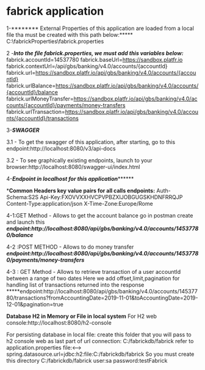 # fabrick application

1-******** External Properties of this application are loaded from a local file tha must be created with this path below:*****
C:\fabrickProperties\fabrick.properties

2 -*****Into the file fabrick.properties, we must add this variables below:*****
fabrick.accountId=14537780
fabrick.baseUrl=https://sandbox.platfr.io
fabrick.contextUrl=/api/gbs/banking/v4.0/accounts/{accountId}
fabrick.url=https://sandbox.platfr.io/api/gbs/banking/v4.0/accounts/{accountId}
fabrick.urlBalance=https://sandbox.platfr.io/api/gbs/banking/v4.0/accounts/{accountId}/balance
fabrick.urlMoneyTransfer=https://sandbox.platfr.io/api/gbs/banking/v4.0/accounts/{accountId}/payments/money-transfers
fabrick.urlTransaction=https://sandbox.platfr.io/api/gbs/banking/v4.0/accounts/{accountId}/transactions

3-*******SWAGGER*******

  3.1 - To get the swagger of this application, after starting, go to this endpoint:http://localhost:8080/v3/api-docs

  3.2 - To see graphically existing endpoints, launch to your browser:http://localhost:8080/swagger-ui/index.html

4-*****Endpoint in localhost for this application***********

   *********Common Headers key value pairs for all calls endpoints:********
   Auth-Schema:S2S
   Api-Key:FXOVVXXHVCPVPBZXIJOBGUGSKHDNFRRQJP
   Content-Type:application/json
   X-Time-Zone:Europe/Rome

  4-1:GET Method - Allows to get the account balance go in postman create and launch this *****endpoint:http://localhost:8080/api/gbs/banking/v4.0/accounts/14537780/balance*****				    
  
  
  4-2 :POST METHOD - Allows to do money transfer 
*****endpoint:http://localhost:8080/api/gbs/banking/v4.0/accounts/14537780/payments/money-transfers*****
  
  
  4-3 : GET Method - Allows to retrieve transaction of a user accountId between a range of two dates
  Here we add offset,limit,pagination for handling list of transactions returned into the response
*****endpoint:http://localhost:8080/api/gbs/banking/v4.0/accounts/14537780/transactions?fromAccountingDate=2019-11-01&toAccountingDate=2019-12-01&pagination=true

****Database H2 in Memory or File in local system****
For H2 web console:http://localhost:8080/h2-console

For persisting database in local file: create this folder that you will pass to h2 console web as last part of url connection:
C:/fabrickdb/fabrick
refer to application.properties file:<--> spring.datasource.url=jdbc:h2:file:C:/fabrickdb/fabrick
So you must create this directory C:/fabrickdb/fabrick
user:sa
password:testFabrick
  